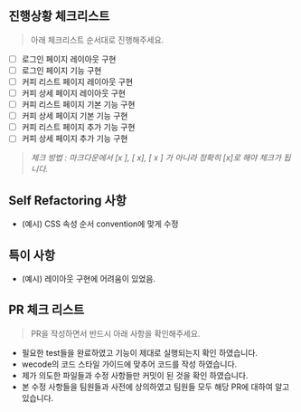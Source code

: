 ## 진행상황 체크리스트
> 아래 체크리스트 순서대로 진행해주세요.

- [ ] 로그인 페이지 레이아웃 구현
- [ ] 로그인 페이지 기능 구현
- [ ] 커피 리스트 페이지 레이아웃 구현
- [ ] 커피 상세 페이지 레이아웃 구현
- [ ] 커피 리스트 페이지 기본 기능 구현
- [ ] 커피 상세 페이지 기본 기능 구현
- [ ] 커피 리스트 페이지 추가 기능 구현
- [ ] 커피 상세 페이지 추가 기능 구현

> _체크 방법 : 마크다운에서 [x ], [ x], [ x ] 가 아니라 정확히 [x]로 해야 체크가 됩니다._


## Self Refactoring 사항

- (예시) CSS 속성 순서 convention에 맞게 수정

## 특이 사항

- (예시) 레이아웃 구현에 어려움이 있었음.


## PR 체크 리스트
> PR을 작성하면서 반드시 아래 사항을 확인해주세요.
- 필요한 test들을 완료하였고 기능이 제대로 실행되는지 확인 하였습니다.
- wecode의 코드 스타일 가이드에 맞추어 코드를 작성 하였습니다.
- 제가 의도한 파일들과 수정 사항들만 커밋이 된 것을 확인 하였습니다.
- 본 수정 사항들을 팀원들과 사전에 상의하였고 팀원들 모두 해당 PR에 대하여 알고 있습니다.
